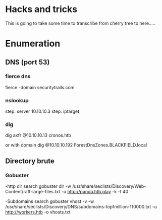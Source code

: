 # Hacks and tricks
This is going to take some time to transcribe from cherry tree to here.....  

# Enumeration

## DNS (port 53)


### fierce dns
fierce -domain securitytrails.com

### nslookup
step: server 10.10.10.3
step: iptarget

### dig
dig axfr @10.10.10.13 cronos.htb

or with domain
dig @10.10.10.192 ForestDnsZones.BLACKFIELD.local

## Directory brute

  ### Gobuster
  
  -http dir search
  gobuster dir -w /usr/share/seclists/Discovery/Web-Content/raft-large-files.txt -u http://panda.htb.play -k -t 40
  
  
  -Subdomains search
  gobuster vhost -v -w /usr/share/seclists/Discovery/DNS/subdomains-top1million-110000.txt -u http://workers.htb -o vhosts.txt
  
  
  

  
